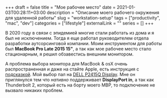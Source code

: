 +++
draft = false
title = "Мое рабочее место"
date = 2021-01-03T00:28:11+03:00
description = "Описание моего рабочего окружения для удаленной работы"
slug = "workstation-setup"
tags = ["productivity", "mac", "dev"]
categories = ["lifestyle"]
externalLink = ""
series = []
+++

В 2020 году в связи с эпидемией многие стали работать из дома и я был не исключением. Тогда я еще работал руководителем отдела разработки аутсорсинговой компании. Моим инструментом для работы был **MacBook Pro Late 2015 15"**, а так как мое рабочее место стало стационарным, я решил обзавестись внешним монитором. 

А проблема выбора монитора для MacBook & osX очень распространенная и даже на стайте Apple, есть инструкция с [подсказкой](https://support.apple.com/en-gb/HT201177). Мой выбор пал на [DELL P2415Q Display](https://www.dell.com/mk/business/p/dell-p2415q-monitor/pd). Мне он приглянулся тем что *нативно* поддерживает **DisplayPort in**, а так как Thunderbolt 2, который есть на борту моего MBP, то подключение не вызвало никаких проблем. 


